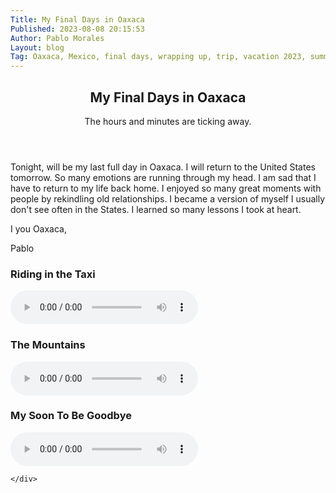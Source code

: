 ```yaml
---
Title: My Final Days in Oaxaca
Published: 2023-08-08 20:15:53
Author: Pablo Morales
Layout: blog
Tag: Oaxaca, Mexico, final days, wrapping up, trip, vacation 2023, summer 2023
---
```

<article class="cf ph3 ph5-ns pv5 bg-yellow navy b--dashed b--dark-green">
  <header class="fn fl-ns w-50-ns pr4-ns">
    <h1 class="mb3 mt0 lh-title">My Final Days in Oaxaca</h1>
    <time class="f6 ttu tracked gray">The hours and minutes are ticking away. </time>
  </header>
  <div class="fn fl-ns w-50-ns">
    <div class="lh-copy measure mt4 mt0-ns" markdown="1">
Tonight, will be my last full day in Oaxaca. I will return to the United States tomorrow. So many emotions are running through my head. I am sad that I have to return to my life back home. I enjoyed so many great moments with people by rekindling old relationships. I became a version of myself I usually don't see often in the States. I learned so many lessons I took at heart. 

I <i class="fa-solid fa-heart red"></i> you Oaxaca,

Pablo
    </div>
    <div class="lh-copy measure" markdown="1">
### Riding in the Taxi <i class="fa-solid fa-taxi light-red"></i>
<audio controls class="green bg-green haudio">
  <source src="https://static.lifeofpablo.com/media/audio/Boulevard Eduardo Mata.m4a" type="audio/mp4">
  Your browser does not support the audio tag.
</audio> 

### The Mountains <i class="fa-solid fa-mountain light-blue"></i>

<audio controls class="green bg-green haudio">
  <source src="https://static.lifeofpablo.com/media/audio/Boulevard Eduardo Mata 3.m4a" type="audio/mp4">
  Your browser does not support the audio tag.
</audio> 

### My Soon To Be Goodbye <i class="fa-solid fa-hand orange"></i>

<audio controls class="green bg-green haudio">
  <source src="https://static.lifeofpablo.com/media/audio/Boulevard Eduardo Mata 2.m4a" type="audio/mp4">
  Your browser does not support the audio tag.
</audio> 


    </div>
  </div>
</article>
